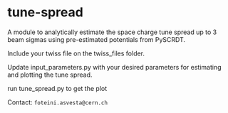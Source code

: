 # tune-spread
A module to analytically estimate the space charge tune spread up to 3 beam sigmas using pre-estimated potentials from PySCRDT.

Include your twiss file on the twiss_files folder.

Update input_parameters.py with your desired parameters for estimating and plotting the tune spread.

run tune_spread.py to get the plot

Contact: `foteini.asvesta@cern.ch`
